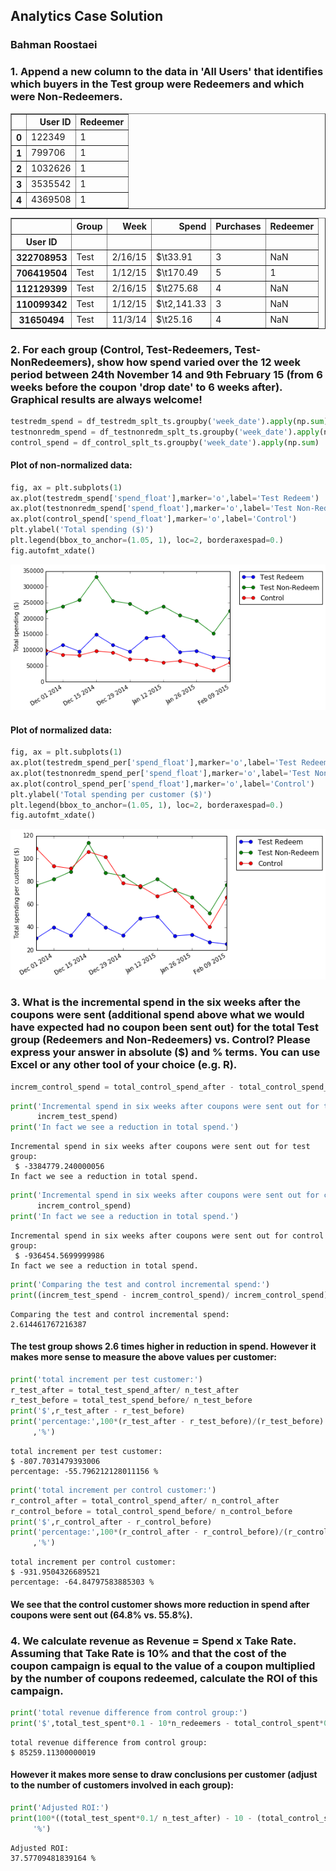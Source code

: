 
## Analytics Case Solution

### Bahman Roostaei




### 1. Append a new column to the data in 'All Users' that identifies which buyers in the Test group were Redeemers and which were Non-Redeemers.														






<div>
<table border="1" class="dataframe">
  <thead>
    <tr style="text-align: right;">
      <th></th>
      <th>User ID</th>
      <th>Redeemer</th>
    </tr>
  </thead>
  <tbody>
    <tr>
      <th>0</th>
      <td>122349</td>
      <td>1</td>
    </tr>
    <tr>
      <th>1</th>
      <td>799706</td>
      <td>1</td>
    </tr>
    <tr>
      <th>2</th>
      <td>1032626</td>
      <td>1</td>
    </tr>
    <tr>
      <th>3</th>
      <td>3535542</td>
      <td>1</td>
    </tr>
    <tr>
      <th>4</th>
      <td>4369508</td>
      <td>1</td>
    </tr>
  </tbody>
</table>
</div>







<div>
<table border="1" class="dataframe">
  <thead>
    <tr style="text-align: right;">
      <th></th>
      <th>Group</th>
      <th>Week</th>
      <th>Spend</th>
      <th>Purchases</th>
      <th>Redeemer</th>
    </tr>
    <tr>
      <th>User ID</th>
      <th></th>
      <th></th>
      <th></th>
      <th></th>
      <th></th>
    </tr>
  </thead>
  <tbody>
    <tr>
      <th>322708953</th>
      <td>Test</td>
      <td>2/16/15</td>
      <td>$\t33.91</td>
      <td>3</td>
      <td>NaN</td>
    </tr>
    <tr>
      <th>706419504</th>
      <td>Test</td>
      <td>1/12/15</td>
      <td>$\t170.49</td>
      <td>5</td>
      <td>1</td>
    </tr>
    <tr>
      <th>112129399</th>
      <td>Test</td>
      <td>2/16/15</td>
      <td>$\t275.68</td>
      <td>4</td>
      <td>NaN</td>
    </tr>
    <tr>
      <th>110099342</th>
      <td>Test</td>
      <td>1/12/15</td>
      <td>$\t2,141.33</td>
      <td>3</td>
      <td>NaN</td>
    </tr>
    <tr>
      <th>31650494</th>
      <td>Test</td>
      <td>11/3/14</td>
      <td>$\t25.16</td>
      <td>4</td>
      <td>NaN</td>
    </tr>
  </tbody>
</table>
</div>



### 2. For each group (Control, Test-Redeemers, Test-NonRedeemers), show how spend varied over the 12 week period between 24th November 14 and 9th February 15 (from 6 weeks before the coupon 'drop date' to 6 weeks after). Graphical results are always welcome!	
															


```python
testredm_spend = df_testredm_splt_ts.groupby('week_date').apply(np.sum)
testnonredm_spend = df_testnonredm_splt_ts.groupby('week_date').apply(np.sum)
control_spend = df_control_splt_ts.groupby('week_date').apply(np.sum)
```

#### Plot of non-normalized data:


```python
fig, ax = plt.subplots(1)
ax.plot(testredm_spend['spend_float'],marker='o',label='Test Redeem')
ax.plot(testnonredm_spend['spend_float'],marker='o',label='Test Non-Redeem')
ax.plot(control_spend['spend_float'],marker='o',label='Control')
plt.ylabel('Total spending ($)')
plt.legend(bbox_to_anchor=(1.05, 1), loc=2, borderaxespad=0.)
fig.autofmt_xdate()
```


![png](output_14_0.png)


#### Plot of normalized data:



```python
fig, ax = plt.subplots(1)
ax.plot(testredm_spend_per['spend_float'],marker='o',label='Test Redeem')
ax.plot(testnonredm_spend_per['spend_float'],marker='o',label='Test Non-Redeem')
ax.plot(control_spend_per['spend_float'],marker='o',label='Control')
plt.ylabel('Total spending per customer ($)')
plt.legend(bbox_to_anchor=(1.05, 1), loc=2, borderaxespad=0.)
fig.autofmt_xdate()
```


![png](output_16_0.png)


### 3. What is the incremental spend in the six weeks after the coupons were sent (additional spend above what we would have expected had no coupon been sent out) for the total Test group (Redeemers and Non-Redeemers) vs. Control? Please express your answer in absolute ($) and % terms. You can use Excel or any other tool of your choice (e.g. R).	


```python
increm_control_spend = total_control_spend_after - total_control_spend_before
```


```python
print('Incremental spend in six weeks after coupons were sent out for test group:\n','$',
      increm_test_spend)
print('In fact we see a reduction in total spend.')
```

    Incremental spend in six weeks after coupons were sent out for test group:
     $ -3384779.240000056
    In fact we see a reduction in total spend.



```python
print('Incremental spend in six weeks after coupons were sent out for control group:\n','$',
      increm_control_spend)
print('In fact we see a reduction in total spend.')
```

    Incremental spend in six weeks after coupons were sent out for control group:
     $ -936454.5699999986
    In fact we see a reduction in total spend.



```python
print('Comparing the test and control incremental spend:')
print((increm_test_spend - increm_control_spend)/ increm_control_spend)
```

    Comparing the test and control incremental spend:
    2.614461767216387


#### The test group shows 2.6 times higher in reduction in spend. However it makes more sense to measure the above values per customer:


```python
print('total increment per test customer:')
r_test_after = total_test_spend_after/ n_test_after
r_test_before = total_test_spend_before/ n_test_before
print('$',r_test_after - r_test_before)
print('percentage:',100*(r_test_after - r_test_before)/(r_test_before)
     ,'%')
```

    total increment per test customer:
    $ -807.7031479393006
    percentage: -55.796212128011156 %



```python
print('total increment per control customer:')
r_control_after = total_control_spend_after/ n_control_after
r_control_before = total_control_spend_before/ n_control_before
print('$',r_control_after - r_control_before)
print('percentage:',100*(r_control_after - r_control_before)/(r_control_before)
     ,'%')
```

    total increment per control customer:
    $ -931.9504326689521
    percentage: -64.84797583885303 %


#### We see that the control customer shows more reduction in spend after coupons were sent out (64.8% vs. 55.8%).

### 4. We calculate revenue as Revenue = Spend x Take Rate. Assuming that Take Rate is 10% and that the cost of the coupon campaign is equal to the value of a coupon multiplied by the number of coupons redeemed, calculate the ROI of this campaign. 


```python
print('total revenue difference from control group:')
print('$',total_test_spent*0.1 - 10*n_redeemers - total_control_spent*0.1)
```

    total revenue difference from control group:
    $ 85259.11300000019


#### However it makes more sense to draw conclusions per customer (adjust to the number of customers involved in each group):


```python
print('Adjusted ROI:')
print(100*((total_test_spent*0.1/ n_test_after) - 10 - (total_control_spent*0.1/ n_control_after))/(10),
     '%')
```

    Adjusted ROI:
    37.57709481839164 %



